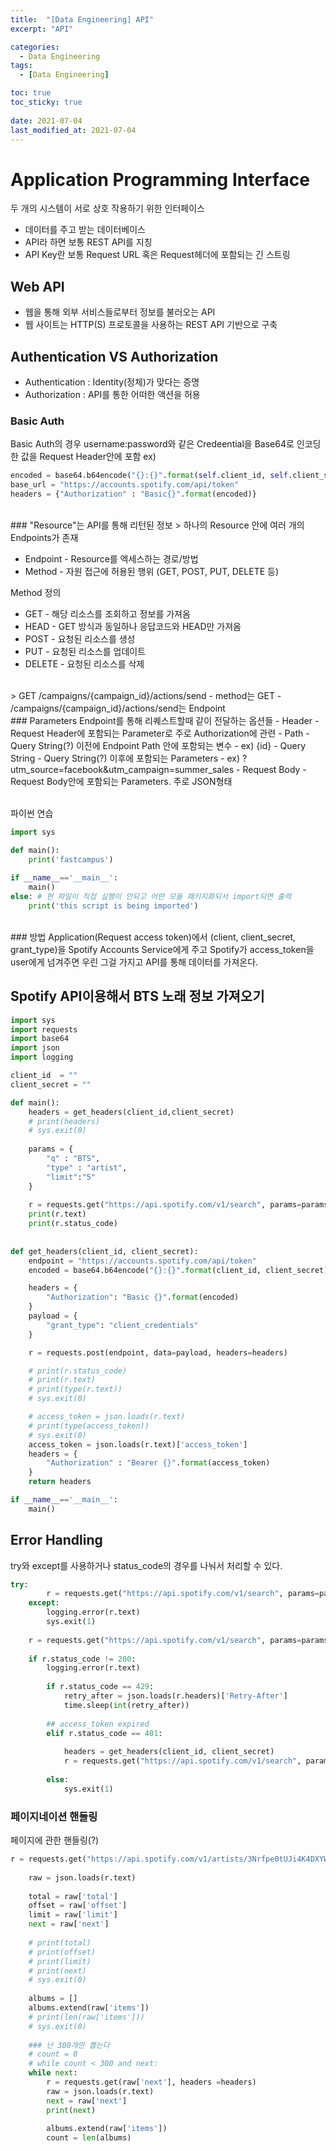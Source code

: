 ```yaml
---
title:  "[Data Engineering] API"
excerpt: "API"

categories:
  - Data Engineering
tags:
  - [Data Engineering]

toc: true
toc_sticky: true
 
date: 2021-07-04
last_modified_at: 2021-07-04
---
```

# Application Programming Interface
두 개의 시스템이 서로 상호 작용하기 위한 인터페이스
- 데이터를 주고 받는 데이터베이스
- API라 하면 보통 REST API를 지칭
- API Key란 보통 Request URL 혹은 Request헤더에 포함되는 긴 스트링

## Web API
- 웹을 통해 외부 서비스들로부터 정보를 불러오는 API
- 웹 사이트는 HTTP(S) 프로토콜을 사용하는 REST API 기반으로 구축

## Authentication VS Authorization
- Authentication : Identity(정체)가 맞다는 증명
- Authorization : API를 통한 어떠한 액션을 허용

### Basic Auth
Basic Auth의 경우 username:password와 같은 Credeential을 Base64로 인코딩한 값을 Request Header안에 포함
ex)
```python
encoded = base64.b64encode("{}:{}".format(self.client_id, self.client_secret))
base_url = "https://accounts.spotify.com/api/token"
headers = {"Authorization" : "Basic{}".format(encoded)}
```
<br>
### "Resource"는 API를 통해 리턴된 정보
> 하나의 Resource 안에 여러 개의 Endpoints가 존재

- Endpoint - Resource를 엑세스하는 경로/방법
- Method - 자원 접근에 허용된 행위 (GET, POST, PUT, DELETE 등)

Method 정의
- GET - 해당 리소스를 조회하고 정보를 가져옴
- HEAD - GET 방식과 동일하나 응답코드와 HEAD만 가져옴
- POST - 요청된 리소스를 생성
- PUT - 요청된 리소스를 업데이트
- DELETE - 요청된 리소스를 삭제
<br>
> GET /campaigns/{campaign_id}/actions/send
- method는 GET
- /campaigns/{campaign_id}/actions/send는 Endpoint
<br>
### Parameters
Endpoint를 통해 리퀘스트할때 같이 전달하는 옵션들
- Header - Request Header에 포함되는 Parameter로 주로 Authorization에 관련
- Path - Query String(?) 이전에 Endpoint Path 안에 포함되는 변수
    - ex) {id}
- Query String - Query String(?) 이후에 포함되는 Parameters
    - ex) ?utm_source=facebook&utm_campaign=summer_sales
- Request Body - Request Body안에 포함되는 Parameters. 주로 JSON형태

  
<br> 파이썬 연습
```python
import sys

def main():
    print('fastcampus')
    
if __name__=='__main__':
    main()
else: # 현 파일이 직접 실행이 안되고 어떤 모듈 패키지화되서 import되면 출력
    print('this script is being imported')
```

<br>
### 방법
Application(Request access token)에서 (client, client_secret, grant_type)을 Spotify Accounts Service에게 주고 Spotify가 access_token을 user에게 넘겨주면 우린 그걸 가지고 API를 통해 데이터를 가져온다.

## Spotify API이용해서 BTS 노래 정보 가져오기
``` python
import sys
import requests
import base64
import json
import logging

client_id  = ""
client_secret = ""

def main():
    headers = get_headers(client_id,client_secret)
    # print(headers)
    # sys.exit(0)
    
    params = {
        "q" : "BTS",
        "type" : "artist",
        "limit":"5"
    }
    
    r = requests.get("https://api.spotify.com/v1/search", params=params, headers=headers)
    print(r.text)
    print(r.status_code)
    
    
def get_headers(client_id, client_secret):
    endpoint = "https://accounts.spotify.com/api/token"
    encoded = base64.b64encode("{}:{}".format(client_id, client_secret).encode('utf-8')).decode('ascii')

    headers = {
        "Authorization": "Basic {}".format(encoded)
    }
    payload = {
        "grant_type": "client_credentials"
    }

    r = requests.post(endpoint, data=payload, headers=headers)

    # print(r.status_code)
    # print(r.text)
    # print(type(r.text))
    # sys.exit(0)

    # access_token = json.loads(r.text)
    # print(type(access_token))
    # sys.exit(0)
    access_token = json.loads(r.text)['access_token']
    headers = {
        "Authorization" : "Bearer {}".format(access_token)
    }
    return headers

if __name__=='__main__':
    main()

```

## Error Handling
try와 except를 사용하거나 status_code의 경우를 나눠서 처리할 수 있다.
``` python
try:
        r = requests.get("https://api.spotify.com/v1/search", params=params, headers=headers)
    except:
        logging.error(r.text)
        sys.exit(1)
    
    r = requests.get("https://api.spotify.com/v1/search", params=params, headers=headers)
    
    if r.status_code != 200:
        logging.error(r.text)
        
        if r.status_code == 429:
            retry_after = json.loads(r.headers)['Retry-After']
            time.sleep(int(retry_after))
        
        ## access_token expired
        elif r.status_code == 401:
            
            headers = get_headers(client_id, client_secret)
            r = requests.get("https://api.spotify.com/v1/search", params=params, headers=headers)
        
        else:
            sys.exit(1)
```

### 페이지네이션 핸들링
페이지에 관한 핸들링(?)
``` python
r = requests.get("https://api.spotify.com/v1/artists/3Nrfpe0tUJi4K4DXYWgMUX/albums", headers= headers)
    
    raw = json.loads(r.text)
    
    total = raw['total']
    offset = raw['offset']
    limit = raw['limit']
    next = raw['next']
    
    # print(total)
    # print(offset)
    # print(limit)
    # print(next)
    # sys.exit(0)
    
    albums = []
    albums.extend(raw['items'])
    # print(len(raw['items']))
    # sys.exit(0)
    
    ### 난 300개만 뽑는다
    # count = 0
    # while count < 300 and next:
    while next:
        r = requests.get(raw['next'], headers =headers)
        raw = json.loads(r.text)
        next = raw['next']
        print(next)
        
        albums.extend(raw['items'])
        count = len(albums)
```
